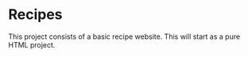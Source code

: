 # Recipes

This project consists of a basic recipe website.
This will start as a pure HTML project.

